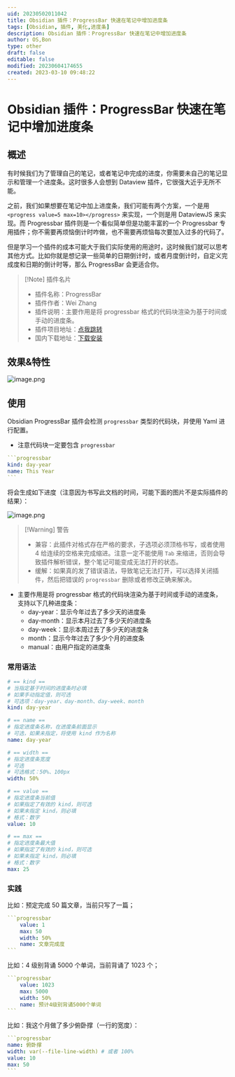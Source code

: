 ```yaml
---
uid: 20230502011042
title: Obsidian 插件：ProgressBar 快速在笔记中增加进度条
tags: [Obsidian, 插件, 美化,进度条]
description: Obsidian 插件：ProgressBar 快速在笔记中增加进度条
author: OS,Bon
type: other
draft: false
editable: false
modified: 20230604174655
created: 2023-03-10 09:48:22
---
```


# Obsidian 插件：ProgressBar 快速在笔记中增加进度条

## 概述

有时候我们为了管理自己的笔记，或者笔记中完成的进度，你需要未自己的笔记显示和管理一个进度条。这时很多人会想到 Dataview 插件，它很强大近乎无所不能。

之前，我们如果想要在笔记中加上进度条，我们可能有两个方案，一个是用 `<progress value=5 max=10></progress>` 来实现，一个则是用 DataviewJS 来实现。而 Progressbar 插件则是一个看似简单但是功能丰富的一个 Progressbar 专用插件；你不需要再烦恼倒计时咋做，也不需要再烦恼每次要加入过多的代码了。

但是学习一个插件的成本可能大于我们实际使用的用途时，这时候我们就可以思考其他方式。比如你就是想记录一些简单的日期倒计时，或者月度倒计时，自定义完成度和日期的倒计时等，那么 ProgressBar 会更适合你。

> [!Note] 插件名片
> - 插件名称：ProgressBar
> - 插件作者：Wei Zhang
> - 插件说明：主要作用是将 progressbar 格式的代码块渲染为基于时间或手动的进度条。
> - 插件项目地址：[点我跳转](https://github.com/zwpaper/obsidian-progressbar/blob/main/README.zh-CN.md)
> - 国内下载地址：[下载安装](https://pkmer.cn/products/plugin/pluginMarket/?progressbar)

## 效果&特性

![image.png](https://cdn.pkmer.cn/images/20230502011634.png!pkmer)

## 使用

Obsidian ProgressBar 插件会检测 `progressbar` 类型的代码块，并使用 Yaml 进行配置。

- 注意代码块一定要包含 `progressbar`

````yaml
```progressbar
kind: day-year
name: This Year
```
````

将会生成如下进度（注意因为书写此文档的时间，可能下面的图片不是实际插件的结果）：

![image.png](https://cdn.pkmer.cn/images/20230502011727.png!pkmer)

>[!Warning] 警告
>- 兼容：此插件对格式存在严格的要求，子选项必须顶格书写，或者使用 4 给连续的空格来完成缩进。注意一定不能使用 `Tab` 来缩进，否则会导致插件解析错误，整个笔记可能变成无法打开的状态。
>- 缓解：如果真的发了错误语法，导致笔记无法打开，可以选择关闭插件，然后把错误的 `progressbar` 删除或者修改正确来解决。

- 主要作用是将 progressbar 格式的代码块渲染为基于时间或手动的进度条，支持以下几种进度条：
	- day-year：显示今年过去了多少天的进度条
	- day-month：显示本月过去了多少天的进度条
	- day-week：显示本周过去了多少天的进度条
	- month：显示今年过去了多少个月的进度条
	- manual：由用户指定的进度条

### 常用语法

````yaml
# == kind ==
# 当指定基于时间的进度条时必填
# 如果手动指定值，则可选
# 可选项：day-year、day-month、day-week、month
kind: day-year

# == name ==
# 指定进度条名称，在进度条前面显示
# 可选，如果未指定，将使用 kind 作为名称
name: day-year

# == width ==
# 指定进度条宽度
# 可选
# 可选格式：50%、100px
width: 50%

# == value ==
# 指定进度条当前值
# 如果指定了有效的 kind，则可选
# 如果未指定 kind，则必填
# 格式：数字
value: 10

# == max ==
# 指定进度条最大值
# 如果指定了有效的 kind，则可选
# 如果未指定 kind，则必填
# 格式：数字
max: 25
````

### 实践

比如：预定完成 50 篇文章，当前只写了一篇；

````yaml
```progressbar
    value: 1
    max: 50
    width: 50%
    name: 文章完成度
```
````

比如：4 级别背诵 5000 个单词，当前背诵了 1023 个；

````yaml
```progressbar
    value: 1023
    max: 5000
    width: 50%
    name: 预计4级别背诵5000个单词
```
````

比如：我这个月做了多少俯卧撑（一行的宽度）：

````yaml
```progressbar
name: 俯卧撑
width: var(--file-line-width) # 或者 100%
value: 10
max: 50
```
````